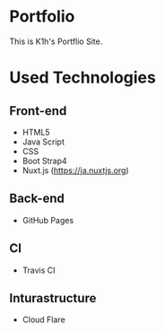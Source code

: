# Portfolio

This is K1h's Portflio Site.
# Used Technologies
## Front-end
- HTML5
- Java Script
- CSS
- Boot Strap4
- Nuxt.js (https://ja.nuxtjs.org)
## Back-end
- GitHub Pages
## CI
- Travis CI
## Inturastructure
- Cloud Flare
